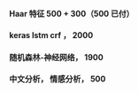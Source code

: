 
#### Haar 特征 500 + 300（500 已付）

#### keras lstm crf ， 2000

#### 随机森林-神经网络， 1900

#### 中文分析， 情感分析， 500

